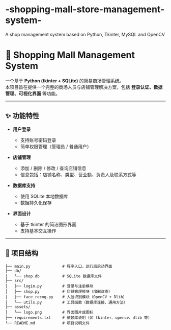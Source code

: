 # -shopping-mall-store-management-system-
A shop management system based on Python, Tkinter, MySQL and OpenCV
# 🏬 Shopping Mall Management System

一个基于 **Python (tkinter + SQLite)** 的简易商场管理系统。  
本项目旨在提供一个完整的商场人员与店铺管理解决方案，包括 **登录认证、数据管理、可视化界面** 等功能。

---

## ✨ 功能特性
- **用户登录**  
  - 支持账号密码登录  
  - 简单权限管理（管理员 / 普通用户）

- **店铺管理**  
  - 添加 / 删除 / 修改 / 查询店铺信息  
  - 信息包括：店铺名称、类型、营业额、负责人及联系方式等  

- **数据库支持**  
  - 使用 SQLite 本地数据库  
  - 数据持久化保存  

- **界面设计**  
  - 基于 tkinter 的简洁图形界面  
  - 支持基本交互操作  

---

## 📂 项目结构
```shop-management/
├── main.py              # 程序入口，运行后启动界面
├── db/
│   └── shop.db          # SQLite 数据库文件
├── src/
│   ├── login.py         # 登录与注册模块
│   ├── shop.py          # 店铺管理模块（增删改查）
│   ├── face_recog.py    # 人脸识别模块（OpenCV + Dlib）
│   └── utils.py         # 工具函数（数据库连接、通用方法）
├── assets/
│   └── logo.png         # 界面图片或图标
├── requirements.txt     # 依赖库说明（如 tkinter、opencv、dlib 等）
└── README.md            # 项目说明文件
```
